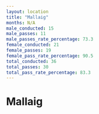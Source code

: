 ```yaml
---
layout: location
title: "Mallaig"
months: N/A
male_conducted: 15
male_passes: 11
male_passes_rate_percentage: 73.3
female_conducted: 21
female_passes: 19
female_pass_rate_percentage: 90.5
total_conducted: 36
total_passes: 30
total_pass_rate_percentage: 83.3
---
```


# Mallaig
